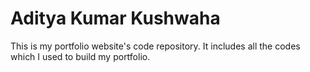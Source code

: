 # Aditya Kumar Kushwaha

This is my portfolio website's code repository. It includes all the codes which I used to build my portfolio.

